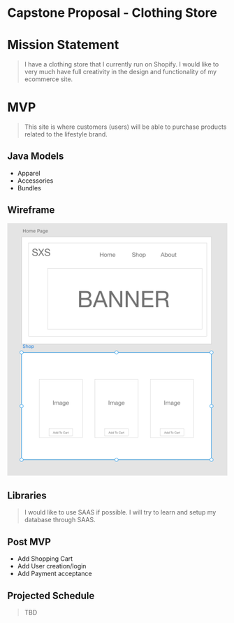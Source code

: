 # Capstone Proposal - Clothing Store

# Mission Statement
> I have a clothing store that I currently run on Shopify. I would like to very much have full creativity in the design and functionality of my ecommerce site.  

# MVP
> This site is where customers (users) will be able to purchase products related to the lifestyle brand.

## Java Models
* Apparel
* Accessories
* Bundles

## Wireframe
![Wireframe](src/appendix/Wireframe/WF.png)

## Libraries 
> I would like to use SAAS if possible. I will try to learn and setup my database through SAAS.

## Post MVP
* Add Shopping Cart
* Add User creation/login
* Add Payment acceptance

## Projected Schedule
> TBD